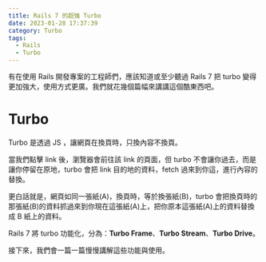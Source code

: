 ```yaml
---
title: Rails 7 的超強 Turbo
date: 2023-01-28 17:37:39
category: Turbo
tags:
  - Rails
  - Turbo
---
```

有在使用 Rails 開發專案的工程師們，應該知道或至少聽過 Rails 7 把 turbo 變得更加強大，使用方式更廣。我們就花幾個篇幅來講講這個酷東西吧。

# Turbo
Turbo 是透過 JS ，讓網頁在換頁時，只換內容不換頁。

<!-- more -->

當我們點擊 link 後，瀏覽器會前往該 link 的頁面，但 turbo 不會讓你過去，而是讓你停留在原地，turbo 會把 link 目的地的資料，fetch 過來到你這，進行內容的替換。

更白話就是，網頁如同一張紙(A)，換頁時，等於換張紙(B)，turbo 會把換頁時的那張紙(B)的資料抓過來到你現在這張紙(A)上，把你原本這張紙(A)上的資料替換成 B 紙上的資料。

Rails 7 將 turbo 功能化，分為：**Turbo Frame**、**Turbo Stream**、**Turbo Drive**。

接下來，我們會一篇一篇慢慢講解這些功能與使用。
